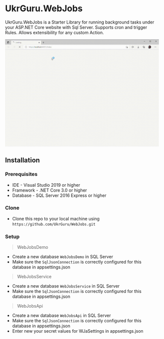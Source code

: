 # UkrGuru.WebJobs

UkrGuru.WebJobs is a Starter Library for running background tasks under your ASP.NET Core website with Sql Server.
Supports cron and trigger Rules. Allows extensibility for any custom Action.

![Demo_App](https://github.com/UkrGuru/WebJobs/blob/main/docs/images/webjobs-demo.gif)

## Installation

### Prerequisites

- IDE - Visual Studio 2019 or higher
- Framework - .NET Core 3.0 or higher
- Database - SQL Server 2016 Express or higher 

### Clone

- Clone this repo to your local machine using `https://github.com/UkrGuru/WebJobs.git`

### Setup

> WebJobsDemo
- Create a new database `WebJobsDemo` in SQL Server
- Make sure the `SqlJsonConnection` is correctly configured for this database in appsettings.json

> WebJobsService
- Create a new database `WebJobsService` in SQL Server
- Make sure the `SqlJsonConnection` is correctly configured for this database in appsettings.json

> WebJobsApi
- Create a new database `WebJobsApi` in SQL Server
- Make sure the `SqlJsonConnection` is correctly configured for this database in appsettings.json
- Enter new your secret values for WJaSettings in appsettings.json

